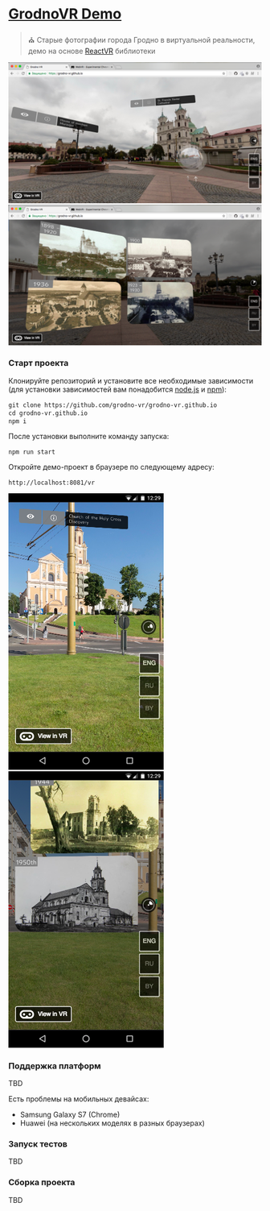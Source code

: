 # [GrodnoVR Demo](https://grodno-vr.github.io/)
> :church: Старые фотографии города Гродно в виртуальной реальности, демо на основе [ReactVR](https://facebook.github.io/react-vr) библиотеки

![Screen 1](./media/screen2.png)
![Screen 2](./media/screen1.png)

### Старт проекта

Клонируйте репозиторий и установите все необходимые зависимости (для установки зависимостей вам понадобится [node.js](https://nodejs.org) и [npm](https://www.npmjs.com/)):
```
git clone https://github.com/grodno-vr/grodno-vr.github.io
cd grodno-vr.github.io
npm i
```

После установки выполните команду запуска:
```
npm run start
```

Откройте демо-проект в браузере по следующему адресу:
```
http://localhost:8081/vr
```

![Mobile 1](./media/mobile1.png)
![Mobile 2](./media/mobile2.png)


### Поддержка платформ

TBD

Есть проблемы на мобильных девайсах:
+ Samsung Galaxy S7 (Chrome)
+ Huawei (на нескольких моделях в разных браузерах)

### Запуск тестов

TBD

### Сборка проекта

TBD

